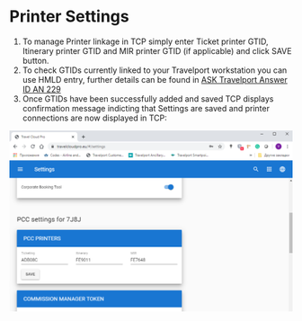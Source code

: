 # Printer Settings

1. To manage Printer linkage in TCP simply enter Ticket printer GTID, Itinerary printer GTID and MIR printer GTID \(if applicable\) and click SAVE button.
2. To check GTIDs currently linked to your Travelport workstation you can use HMLD entry, further details can be found in [ASK Travelport Answer ID AN 229](https://ask.travelport.com/index?page=content&id=AN229&actp=search&viewlocale=en_US&searchid=1525947411927)
3. Once GTIDs have been successfully added and saved TCP displays confirmation message indicting that Settings are saved and printer connections are now displayed in TCP:

![](../../.gitbook/assets/image%20%2816%29.png)

